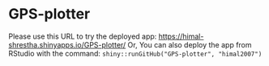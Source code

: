 # GPS-plotter

Please use this URL to try the deployed app: https://himal-shrestha.shinyapps.io/GPS-plotter/
Or,
You can also deploy the app from RStudio with the command: `shiny::runGitHub("GPS-plotter", "himal2007")`
